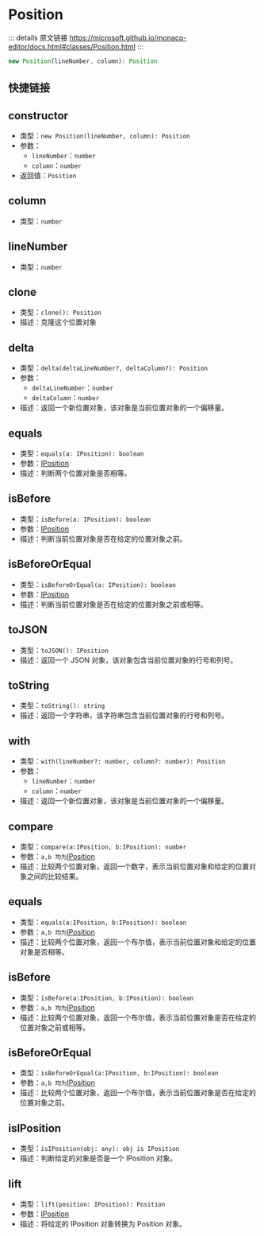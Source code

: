 # Position

<backTop />
        
::: details 原文链接
https://microsoft.github.io/monaco-editor/docs.html#classes/Position.html
:::

```ts
new Position(lineNumber, column): Position
```

## 快捷链接

<script setup>
  const data = [
    { icon: "C", link: "constructor" },
    { icon: "P", link: "column" },
    { icon: "P", link: "lineNumber" },
    { icon: "M", link: "clone" },
    { icon: "M", link: "delta" },
    { icon: "M", link: "equals" },
    { icon: "M", link: "isBefore" },
    { icon: "M", link: "isBeforeOrEqual" },
    { icon: "M", link: "toJSON" },
    { icon: "M", link: "toString" },
    { icon: "M", link: "with" },
    { icon: "M", link: "compare" },
    { icon: "M", link: "equals" },
    { icon: "M", link: "isBefore" },
    { icon: "M", link: "isBeforeOrEqual" },
    { icon: "M", link: "isIPosition" },
    { icon: "M", link: "lift" },
];

</script>

<dataItems :data="data" />


## constructor
- 类型：`new Position(lineNumber, column): Position`
- 参数：
  - `lineNumber`：`number`
  - `column`：`number`
- 返回值：`Position`

## column
- 类型：`number`

## lineNumber
- 类型：`number`

## clone
- 类型：`clone(): Position`
- 描述：克隆这个位置对象

## delta
- 类型：`delta(deltaLineNumber?, deltaColumn?): Position`
- 参数：
  - `deltaLineNumber`：`number`
  - `deltaColumn`：`number`
- 描述：返回一个新位置对象，该对象是当前位置对象的一个偏移量。

## equals
- 类型：`equals(a: IPosition): boolean`
- 参数：[IPosition](/api/IPosition.md)
- 描述：判断两个位置对象是否相等。

## isBefore
- 类型：`isBefore(a: IPosition): boolean`
- 参数：[IPosition](/api/IPosition.md)
- 描述：判断当前位置对象是否在给定的位置对象之前。

## isBeforeOrEqual
- 类型：`isBeforeOrEqual(a: IPosition): boolean`
- 参数：[IPosition](/api/IPosition.md)
- 描述：判断当前位置对象是否在给定的位置对象之前或相等。

## toJSON
- 类型：`toJSON(): IPosition`
- 描述：返回一个 JSON 对象，该对象包含当前位置对象的行号和列号。

## toString
- 类型：`toString(): string`
- 描述：返回一个字符串，该字符串包含当前位置对象的行号和列号。

## with
- 类型：`with(lineNumber?: number, column?: number): Position`
- 参数：
  - `lineNumber`：`number`
  - `column`：`number`
- 描述：返回一个新位置对象，该对象是当前位置对象的一个偏移量。

## compare
- 类型：`compare(a:IPosition, b:IPosition): number`
- 参数：`a,b 均为`[IPosition](/api/IPosition.md)
- 描述：比较两个位置对象，返回一个数字，表示当前位置对象和给定的位置对象之间的比较结果。

## equals
- 类型：`equals(a:IPosition, b:IPosition): boolean`
- 参数：`a,b 均为`[IPosition](/api/IPosition.md)
- 描述：比较两个位置对象，返回一个布尔值，表示当前位置对象和给定的位置对象是否相等。

## isBefore
- 类型：`isBefore(a:IPosition, b:IPosition): boolean`
- 参数：`a,b 均为`[IPosition](/api/IPosition.md)
- 描述：比较两个位置对象，返回一个布尔值，表示当前位置对象是否在给定的位置对象之前或相等。

## isBeforeOrEqual
- 类型：`isBeforeOrEqual(a:IPosition, b:IPosition): boolean`
- 参数：`a,b 均为`[IPosition](/api/IPosition.md)
- 描述：比较两个位置对象，返回一个布尔值，表示当前位置对象是否在给定的位置对象之前。

## isIPosition
- 类型：`isIPosition(obj: any): obj is IPosition`
- 描述：判断给定的对象是否是一个 IPosition 对象。

## lift
- 类型：`lift(position: IPosition): Position`
- 参数：[IPosition](/api/IPosition.md)
- 描述：将给定的 IPosition 对象转换为 Position 对象。
